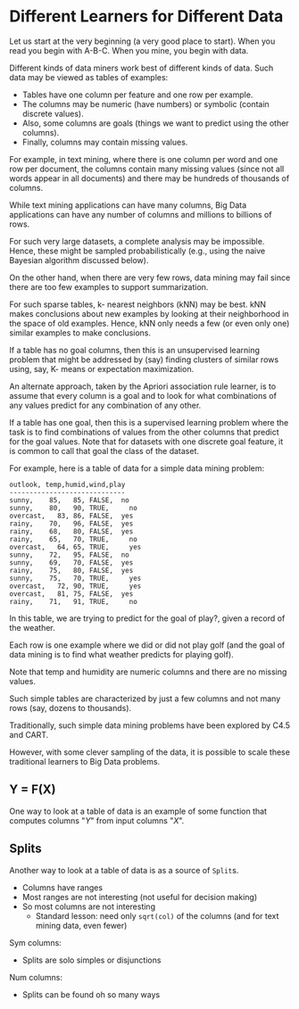 # Different Learners for Different Data

Let us start at the very beginning (a very good place to start). When you read you begin with A-B-C. When you mine, you begin with data.

Different kinds of data miners work best of different kinds of data. Such data may be viewed as tables of examples:

- Tables have one column per feature and one row per example.
- The columns may be numeric (have numbers) or symbolic (contain discrete
  values).
- Also, some columns are goals (things we want to predict using the other
columns).
- Finally, columns may contain missing values.

For example, in text mining, where there is one column per word and one row per document, the columns contain many missing values (since not all words appear in all documents) and there may be hundreds of thousands of columns.

While text mining applications can have many columns, Big Data applications can have any number of columns and millions to billions of rows. 

For such very large datasets, a complete analysis may be impossible. Hence, these might be sampled probabilistically (e.g., using the naive Bayesian algorithm discussed below).

On the other hand, when there are very few rows, data mining may fail since there are too few examples to support summarization. 

For such sparse tables, k- nearest neighbors (kNN) may be best. kNN makes conclusions about new examples by looking at their neighborhood in the space of old examples. Hence, kNN only needs a few (or even only one) similar examples to make conclusions.

If a table has no goal columns, then this is an unsupervised learning problem that might be addressed by (say) finding clusters of similar rows using, say, K- means or expectation maximization. 

An alternate approach, taken by the Apriori
association rule learner, is to assume that every column is a goal and to look for what combinations of any values predict for any combination of any other.

If a table has one goal, then this is a supervised learning problem where the task is to find combinations of values from the other columns that predict for the goal values. Note that for datasets with one discrete goal feature, it is common to call that goal the class of the dataset.


For example, here is a table of data for a simple data mining problem: 

```
outlook, temp,humid,wind,play
-----------------------------
sunny,	  85,	85,	FALSE,	no
sunny,	  80,	90,	TRUE,	  no
overcast,	83,	86,	FALSE,	yes
rainy,	  70,	96,	FALSE,	yes
rainy,	  68,	80,	FALSE,	yes
rainy,	  65,	70,	TRUE,	  no
overcast,	64,	65,	TRUE,	  yes
sunny,	  72,	95,	FALSE,	no
sunny,	  69,	70,	FALSE,	yes
rainy,	  75,	80,	FALSE,	yes
sunny,	  75,	70,	TRUE,	  yes
overcast,	72,	90,	TRUE,	  yes
overcast,	81,	75,	FALSE,	yes
rainy,	  71,	91,	TRUE,	  no
```

In this table, we are trying to predict for the goal of play?, given a record of the weather.

Each row is one example where we did or did not play golf (and the goal of data mining is to find what weather predicts for playing golf).

Note that temp and humidity are numeric columns and there are no missing values.

Such simple tables are characterized by just a few columns and not many rows (say, dozens to thousands). 

Traditionally, such simple data mining problems have been explored by C4.5 and CART. 

However, with some clever sampling of the data, it is possible to scale these traditional learners to Big Data problems.


## Y = F(X)

One way to look at a table of data is an example of some function that computes
columns "_Y_" from input columns "_X_".

## Splits

Another way to look at a table of data is as a source of `Split`s.

- Columns have ranges
- Most ranges are not interesting (not useful for decision making)
- So most columns are not interesting 
     - Standard lesson: need only `sqrt(col)` of the columns (and for text mining data, even fewer)

Sym columns:

- Splits are solo simples or disjunctions

Num columns:

- Splits can be found oh so many ways
